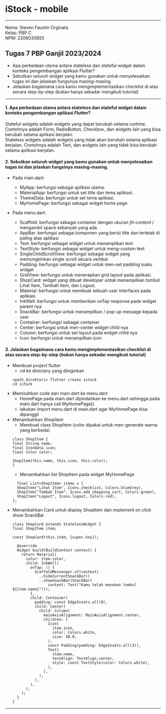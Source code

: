 # iStock - mobile
<hr>

Nama: Steven Faustin Orginata <br>
Kelas: PBP C <br>
NPM: 2206030855 <br>

<h2>Tugas 7 PBP Ganjil 2023/2024</h2>

* Apa perbedaan utama antara stateless dan stateful widget dalam konteks pengembangan aplikasi Flutter?
* Sebutkan seluruh widget yang kamu gunakan untuk menyelesaikan tugas ini dan jelaskan fungsinya masing-masing.
* Jelaskan bagaimana cara kamu mengimplementasikan checklist di atas secara step-by-step (bukan hanya sekadar mengikuti tutorial)

<hr>

<h4>1. Apa perbedaan utama antara stateless dan stateful widget dalam konteks pengembangan aplikasi Flutter?</h4>
Stateful widgets adalah widgets yang dapat berubah selama runtime. Contohnya adalah Form, RadioButton, Checkbox,
dan widgets lain yang bisa berubah selama aplikasi berjalan. <br>
Stateless widgets adalah widgets yang tidak akan berubah selama aplikasi berjalan. Contohnya adalah Text, dan widgets lain yang tidak
bisa berubah selama aplikasi berjalan. <br>

<h4>2. Sebutkan seluruh widget yang kamu gunakan untuk menyelesaikan tugas ini dan jelaskan fungsinya masing-masing.</h4>

* Pada main.dart:
  * MyApp: berfungsi sebagai aplikasi utama.
  * MaterialApp: berfungsi untuk set title dan tema aplikasi.
  * ThemeData: berfungsi untuk set tema aplikasi.
  * MyHomePage: berfungsi sebagai widget home page.

* Pada menu.dart:
  * Scaffold: berfungsi sebagai container dengan ukuran _fit-content_ / mengambil space sebanyak yang ada.
  * AppBar: berfungsi sebagai komponen yang berisi title dan terletak di paling atas aplikasi
  * Text: berfungsi sebagai widget untuk menampilkan text
  * TextStyle: berfungsi sebagai widget untuk meng-custom text
  * SingleChildScrollView: berfungsi sebagai widget yang memungkinkan single scroll secara vertikal
  * Padding: berfungsi sebagai widget untuk men-set padding suatu widget
  * GridView: berfungsi untuk menerapkan grid layout pada aplikasi.
  * ShopCard: widget yang dibuat developer untuk menampilkan tombol Lihat Item, Tambah Item, dan Logout.
  * Material: berfungsi untuk membuat sebuah user interfaces pada aplikasi.
  * InkWell: berfungsi untuk memberikan onTap response pada widget parent nya
  * SnackBar: berfungsi untuk menampilkan / pop-up message kepada user
  * Container: berfungsi sebagai container
  * Center: berfungsi untuk men-center widget child nya
  * Column: berfungsi untuk set layout pada widget child nya
  * Icon: berfungsi untuk menampilkan icon

<h4>3. Jelaskan bagaimana cara kamu mengimplementasikan checklist di atas secara step-by-step (bukan hanya sekadar mengikuti tutorial)</h4>

* Membuat project flutter
  * cd ke directory yang diinginkan
  ```agsl
  <path_direktori> flutter create istock
  cd istock
  ```
* Memisahkan code dari main.dart ke menu.dart
  * HomePage pada main.dart dipindahkan ke menu.dart sehingga pada main.dart hanya call MyHomePage()
  * lakukan import menu.dart di main.dart agar MyHomePage bisa dipanggil
* Menambahkan ShopItem
  * Membuat class ShopItem (color dipakai untuk men-generate warna yang berbeda)
  ```agsl
  class ShopItem {
  final String name;
  final IconData icon;
  final Color color;

  ShopItem(this.name, this.icon, this.color);
  }
  ```
  * Menambahkan list ShopItem pada widget MyHomePage
  ```agsl
    final List<ShopItem> items = [
    ShopItem("Lihat Item", Icons.checklist, Colors.blueGrey),
    ShopItem("Tambah Item", Icons.add_shopping_cart, Colors.green),
    ShopItem("Logout", Icons.logout, Colors.red),
  ];
  ```
* Menambahkan Card untuk display ShopItem dan implement on click show SnackBar
  ```agsl
  class ShopCard extends StatelessWidget {
  final ShopItem item;

  const ShopCard(this.item, {super.key});

    @override
    Widget build(BuildContext context) {
      return Material(
        color: item.color,
        child: InkWell(
          onTap: () {
            ScaffoldMessenger.of(context)
              ..hideCurrentSnackBar()
              ..showSnackBar(SnackBar(
                  content: Text("Kamu telah menekan tombol ${item.name}")));
          },
          child: Container(
            padding: const EdgeInsets.all(8),
            child: Center(
              child: Column(
                mainAxisAlignment: MainAxisAlignment.center,
                children: [
                  Icon(
                    item.icon,
                    color: Colors.white,
                    size: 30.0,
                  ),
                  const Padding(padding: EdgeInsets.all(3)),
                  Text(
                    item.name,
                    textAlign: TextAlign.center,
                    style: const TextStyle(color: Colors.white),
                  ),
                ],
              ),
            ),
          ),
        ),
      );
    }
  }
  ```
<hr>
